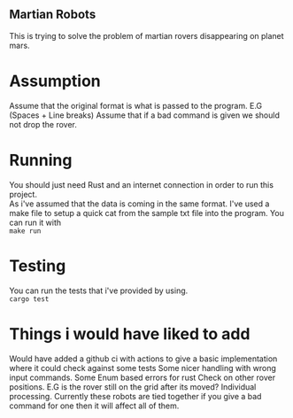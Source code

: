 ## Martian Robots
This is trying to solve the problem of martian rovers disappearing on planet mars.

# Assumption
Assume that the original format is what is passed to the program. E.G (Spaces + Line breaks)
Assume that if a bad command is given we should not drop the rover.

# Running
You should just need Rust and an internet connection in order to run this project.
<br>
As i've assumed that the data is coming in the same format. I've used a make file to setup a quick cat from the sample txt file into the program.
You can run it with
<br>
`make run`

# Testing
You can run the tests that i've provided by using.
<br>
`cargo test`


# Things i would have liked to add
Would have added a github ci with actions to give a basic implementation where it could check against some tests
Some nicer handling with wrong input commands.
Some Enum based errors for rust
Check on other rover positions. E.G is the rover still on the grid after its moved?
Individual processing. Currently these robots are tied together if you give a bad command for one then it will affect all of them.